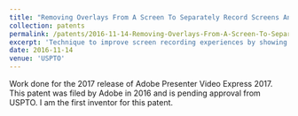 ```yaml
---
title: "Removing Overlays From A Screen To Separately Record Screens And Overlays In A Digital Medium Environment"
collection: patents
permalink: /patents/2016-11-14-Removing-Overlays-From-A-Screen-To-Separately-Record-Screens-And-Overlays-In-A-Digital-Medium-Environment
excerpt: 'Technique to improve screen recording experiences by showing visual cues which are removed from the recording using image processing'
date: 2016-11-14
venue: 'USPTO'
---
```


Work done for the 2017 release of Adobe Presenter Video Express 2017. This patent was filed by Adobe in 2016 and is pending approval from USPTO. I am the first inventor for this patent.